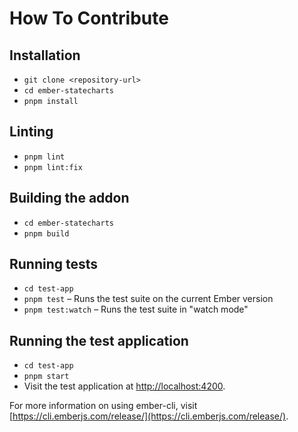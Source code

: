 # How To Contribute

## Installation

* `git clone <repository-url>`
* `cd ember-statecharts`
* `pnpm install`

## Linting

* `pnpm lint`
* `pnpm lint:fix`

## Building the addon

* `cd ember-statecharts`
* `pnpm build`

## Running tests

* `cd test-app`
* `pnpm test` – Runs the test suite on the current Ember version
* `pnpm test:watch` – Runs the test suite in "watch mode"

## Running the test application

* `cd test-app`
* `pnpm start`
* Visit the test application at [http://localhost:4200](http://localhost:4200).

For more information on using ember-cli, visit [https://cli.emberjs.com/release/](https://cli.emberjs.com/release/).

